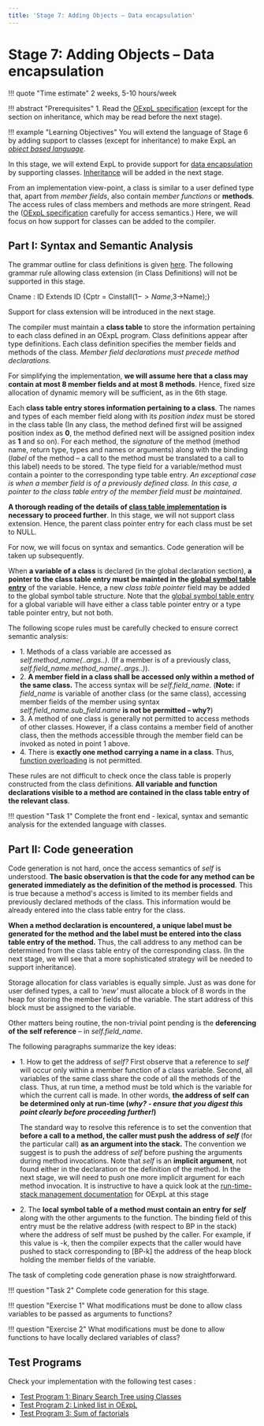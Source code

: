 ```yaml
---
title: 'Stage 7: Adding Objects – Data encapsulation'
---
```


# Stage 7: Adding Objects – Data encapsulation

!!! quote "Time estimate"
    2 weeks, 5-10 hours/week

!!! abstract "Prerequisites"
    1. Read the [OExpL specification](oexpl-specification.html) (except for the section on inheritance, which may be read before the next stage).

!!! example "Learning Objectives"
    You will extend the language of Stage 6 by adding support to classes (except for inheritance) to make ExpL an [_object based language_](https://en.wikipedia.org/wiki/Object-based_language).

In this stage, we will extend ExpL to provide support for [data encapsulation](https://en.wikipedia.org/wiki/Data_encapsulation) by supporting classes. [Inheritance](https://en.wikipedia.org/wiki/Inheritance_(object-oriented_programming)) will be added in the next stage.

From an implementation view-point, a class is similar to a user defined type that, apart from _member fields_, also contain _member functions_ or **methods**. The access rules of class members and methods are more stringent. Read the ([OExpL specification](oexpl-specification.html) carefully for access semantics.) Here, we will focus on how support for classes can be added to the compiler.


## **Part I**: Syntax and Semantic Analysis


The grammar outline for class definitions is given [here](oexpl-grammar-outline.html). The following grammar rule allowing class extension (in Class Definitions) will not be supported in this stage.

Cname : ID Extends ID {Cptr = Cinstall($1->Name,$3->Name);}

Support for class extension will be introduced in the next stage.

The compiler must maintain a **class table** to store the information pertaining to each class defined in an OExpL program. Class definitions appear after type definitions. Each class definition specifies the member fields and methods of the class. _Member field declarations must precede method declarations_.

For simplifying the implementation, **we will assume here that a class may contain at most 8 member fields and at most 8 methods**. Hence, fixed size allocation of dynamic memory will be sufficient, as in the 6th stage.

Each **class table entry stores information pertaining to a class**. The names and types of each member field along with its _position index_ must be stored in the class table (In any class, the method defined first will be assigned position index as **0**, the method defined next will be assigned position index as **1** and so on). For each method, the _signature_ of the method (method name, return type, types and names or arguments) along with the binding (_label_ of the method – a call to the method must be translated to a call to this label) needs to be stored. The type field for a variable/method must contain a pointer to the corresponding type table entry. _An exceptional case is when a member field is of a previously defined class. In this case, a pointer to the class table entry of the member field must be maintained_.

**A thorough reading of the details of [class table implementation](oexpl-data-structures.html) is necessary to proceed further**. In this stage, we will not support class extension. Hence, the parent class pointer entry for each class must be set to NULL.

For now, we will focus on syntax and semantics. Code generation will be taken up subsequently.

When **a variable of a class** is declared (in the global declaration section), **a pointer to the class table entry must be mainted in the [global symbol table entry](data_structures/global-symbol-table.html)** of the variable. Hence, a new _class table pointer_ field may be added to the global symbol table structure. Note that the [global symbol table entry](data_structures/global-symbol-table.html) for a global variable will have either a class table pointer entry or a type table pointer entry, but not both.

The following scope rules must be carefully checked to ensure correct semantic analysis:

*   1\. Methods of a class variable are accessed as _self.method\_name(..args..)_. (If a member is of a previously class, _self.field\_name.method\_name(..args..)_).
*   2\. **A member field in a class shall be accessed only within a method of the same class.** The access syntax will be _self.field\_name_. (**Note:** if _field\_name_ is variable of another class (or the same class), accessing member fields of the member using syntax _self.field\_name.sub\_field.name_ **is not be permitted – why?**)
*   3\. A method of one class is generally not permitted to access methods of other classes. However, if a class contains a member field of another class, then the methods accessible through the member field can be invoked as noted in point 1 above.
*   4\. There is **exactly one method carrying a name in a class**. Thus, [function overloading](https://en.wikipedia.org/wiki/Function_overloading) is not permitted.

These rules are not difficult to check once the class table is properly constructed from the class definitions. **All variable and function declarations visible to a method are contained in the class table entry of the relevant class**.

!!! question "Task 1"
    Complete the front end - lexical, syntax and semantic analysis for the extended language with classes.

## **Part II**: Code geneeration

Code generation is not hard, once the access semantics of _self_ is understood. **The basic observation is that the code for any method can be generated immediately as the definition of the method is processed**. This is true because a method's access is limited to its member fields and previously declared methods of the class. This information would be already entered into the class table entry for the class.

**When a method declaration is encountered, a unique label must be generated for the method and the label must be entered into the class table entry of the method.** Thus, the call address to any method can be determined from the class table entry of the corresponding class. (In the next stage, we will see that a more sophisticated strategy will be needed to support inheritance).

Storage allocation for class variables is equally simple. Just as was done for user defined types, a call to _'new'_ must allocate a block of 8 words in the heap for storing the member fields of the variable. The start address of this block must be assigned to the variable.

Other matters being routine, the non-trivial point pending is the **deferencing of the self reference** – in _self.field\_name_.

The following paragraphs summarize the key ideas:

*   1\. How to get the address of _self?_ First observe that a reference to _self_ will occur only within a member function of a class variable. Second, all variables of the same class share the code of all the methods of the class. Thus, at run time, a method must be told which is the variable for which the current call is made. In other words, **the address of self can be determined only at run-time (_why? - ensure that you digest this point clearly before proceeding further!_)**

    The standard way to resolve this reference is to set the convention that **before a call to a method, the caller must push the address of _self_** (for the particular call) **as an argument into the stack.** The convention we suggest is to push the address of _self_ before pushing the arguments during method invocations. Note that _self_ is an **implicit argument**, not found either in the declaration or the definition of the method. In the next stage, we will need to push one more implicit argument for each method invocation. It is instructive to have a quick look at the [run-time-stack management documentation](oexpl-run-data-structures.html#nav-runtimestackmanagementformethodinvocations) for OExpL at this stage


*   2\. The **local symbol table of a method must contain an entry for _self_** along with the other arguments to the function. The binding field of this entry must be the relative address (with respect to BP in the stack) where the address of self must be pushed by the caller. For example, if this value is -k, then the compiler expects that the caller would have pushed to stack corresponding to \[BP-k\] the address of the heap block holding the member fields of the variable.

The task of completing code generation phase is now straightforward.

!!! question "Task 2"
    Complete code generation for this stage.

!!! question "Exercise 1"
    What modifications must be done to allow class variables to be passed as arguments to functions?

!!! question "Exercise 2"
    What modifications must be done to allow functions to have locally declared variables of class?

## Test Programs

Check your implementation with the following test cases :

- [Test Program 1: Binary Search Tree using Classes](oexpl-testprograms.html#test1)
- [Test Program 2: Linked list in OExpL](oexpl-testprograms.html#test2)
- [Test Program 3: Sum of factorials](oexpl-testprograms.html#test3)
